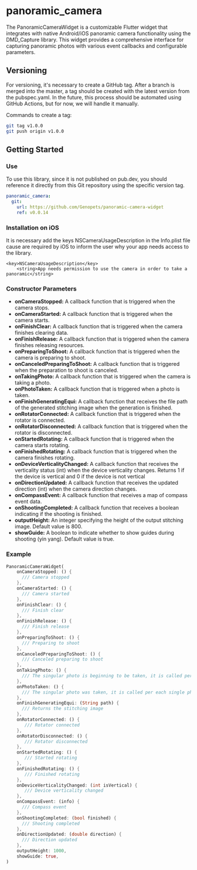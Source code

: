 # panoramic_camera

The PanoramicCameraWidget is a customizable Flutter widget that integrates with native Android/iOS panoramic camera functionality using the DMD_Capture library. This widget provides a comprehensive interface for capturing panoramic photos with various event callbacks and configurable parameters.

## Versioning
For versioning, it's necessary to create a GitHub tag. After a branch is merged into the master, a tag should be created with the latest version from the pubspec.yaml. In the future, this process should be automated using GitHub Actions, but for now, we will handle it manually.

Commands to create a tag:
```bash
git tag v1.0.0
git push origin v1.0.0
```


## Getting Started

### Use
To use this library, since it is not published on pub.dev, you should reference it directly from this Git repository using the specific version tag.

```yaml
panoramic_camera:
  git:
    url: https://github.com/Genopets/panoramic-camera-widget
    ref: v0.0.14
```

### Installation on iOS
It is necessary add the keys NSCameraUsageDescription in the Info.plist file cause are required by iOS to inform the user why your app needs access to the library.

	<key>NSCameraUsageDescription</key>
		<string>App needs permission to use the camera in order to take a panoramic</string>

### Constructor Parameters
- **onCameraStopped:** A callback function that is triggered when the camera stops.
- **onCameraStarted:** A callback function that is triggered when the camera starts.
- **onFinishClear:** A callback function that is triggered when the camera finishes clearing data.
- **onFinishRelease:** A callback function that is triggered when the camera finishes releasing resources.
- **onPreparingToShoot:** A callback function that is triggered when the camera is preparing to shoot.
- **onCanceledPreparingToShoot:** A callback function that is triggered when the preparation to shoot is canceled.
- **onTakingPhoto:** A callback function that is triggered when the camera is taking a photo.
- **onPhotoTaken:** A callback function that is triggered when a photo is taken.
- **onFinishGeneratingEqui:** A callback function that receives the file path of the generated stitching image when the  generation is finished.
- **onRotatorConnected:** A callback function that is triggered when the rotator is connected.
- **onRotatorDisconnected:** A callback function that is triggered when the rotator is disconnected.
- **onStartedRotating:** A callback function that is triggered when the camera starts rotating.
- **onFinishedRotating:** A callback function that is triggered when the camera finishes rotating.
- **onDeviceVerticalityChanged:** A callback function that receives the verticality status (int) when the device verticality changes. Returns 1 if the device is vertical and 0 if the device is not vertical
- **onDirectionUpdated:** A callback function that receives the updated direction (int) when the camera direction changes.
- **onCompassEvent:** A callback function that receives a map of compass event data.
- **onShootingCompleted:** A callback function that receives a boolean indicating if the shooting is finished.
- **outputHeight:** An integer specifying the height of the output stitching image. Default value is 800.
- **showGuide:** A boolean to indicate whether to show guides during shooting (yin yang). Default value is true.


### Example

```dart
PanoramicCameraWidget(
    onCameraStopped: () {
      /// Camera stopped
    },
    onCameraStarted: () {
      /// Camera started
    },
    onFinishClear: () {
      /// Finish clear
    },
    onFinishRelease: () {
      /// Finish release
    },
    onPreparingToShoot: () {
      /// Preparing to shoot
    },
    onCanceledPreparingToShoot: () {
      /// Canceled preparing to shoot
    },
    onTakingPhoto: () {
      /// The singular photo is beginning to be taken, it is called per each single photo
    },
    onPhotoTaken: () {
      /// The singular photo was taken, it is called per each single photo
    },
    onFinishGeneratingEqui: (String path) {
      /// Returns the stitching image
    },
    onRotatorConnected: () {
       /// Rotator connected
    },
    onRotatorDisconnected: () {
       /// Rotator disconnected
    },
    onStartedRotating: () {
       /// Started rotating
    },
    onFinishedRotating: () {
       /// Finished rotating
    },
    onDeviceVerticalityChanged: (int isVertical) {
       /// Device verticality changed
    },
    onCompassEvent: (info) {
      /// Compass event
    },
    onShootingCompleted: (bool finished) {
      /// Shooting completed
    },
    onDirectionUpdated: (double direction) {
      /// Direction updated
    },
    outputHeight: 1000,
    showGuide: true,
)
```